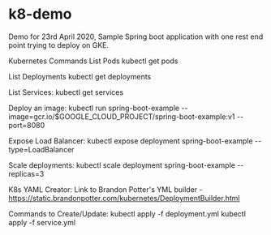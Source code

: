 # k8-demo
Demo for 23rd April 2020, Sample Spring boot application with one rest end point trying to deploy on GKE.

Kubernetes Commands
List Pods
kubectl get pods

List Deployments
kubectl get deployments

List Services:
kubectl get services

Deploy an image:
kubectl run spring-boot-example --image=gcr.io/$GOOGLE_CLOUD_PROJECT/spring-boot-example:v1 --port=8080

Expose Load Balancer:
kubectl expose deployment spring-boot-example --type=LoadBalancer

Scale deployments:
kubectl scale deployment spring-boot-example --replicas=3

K8s YAML Creator:
Link to Brandon Potter's YML builder - https://static.brandonpotter.com/kubernetes/DeploymentBuilder.html

Commands to Create/Update:
kubectl apply -f deployment.yml
kubectl apply -f service.yml